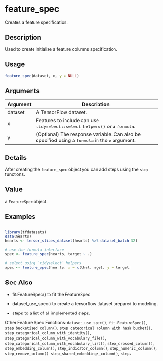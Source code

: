 # feature_spec


Creates a feature specification.




## Description

Used to create initialize a feature columns specification.





## Usage
```r
feature_spec(dataset, x, y = NULL)
```




## Arguments


Argument      |Description
------------- |----------------
dataset | A TensorFlow dataset.
x | Features to include can use `tidyselect::select_helpers()` or a ``formula``.
y | (Optional) The response variable. Can also be specified using a ``formula`` in the ``x`` argument.




## Details

After creating the ``feature_spec`` object you can add steps using the
``step`` functions.





## Value

a ``FeatureSpec`` object.





## Examples

```r

library(tfdatasets)
data(hearts)
hearts <- tensor_slices_dataset(hearts) %>% dataset_batch(32)

# use the formula interface
spec <- feature_spec(hearts, target ~ .)

# select using `tidyselect` helpers
spec <- feature_spec(hearts, x = c(thal, age), y = target)

```





## See Also



*  fit.FeatureSpec() to fit the FeatureSpec

*  dataset_use_spec() to create a tensorflow dataset prepared to modeling.

*  steps to a list of all implemented steps.


Other Feature Spec Functions: 
`dataset_use_spec()`,
`fit.FeatureSpec()`,
`step_bucketized_column()`,
`step_categorical_column_with_hash_bucket()`,
`step_categorical_column_with_identity()`,
`step_categorical_column_with_vocabulary_file()`,
`step_categorical_column_with_vocabulary_list()`,
`step_crossed_column()`,
`step_embedding_column()`,
`step_indicator_column()`,
`step_numeric_column()`,
`step_remove_column()`,
`step_shared_embeddings_column()`,
`steps`



